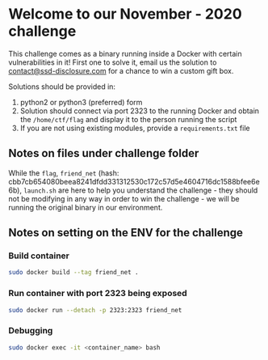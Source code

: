 # Welcome to our November - 2020 challenge
This challenge comes as a binary running inside a Docker with certain vulnerabilities in it!
First one to solve it, email us the solution to contact@ssd-disclosure.com for a chance to win a custom gift box.

Solutions should be provided in:
1. python2 or python3 (preferred) form
2. Solution should connect via port 2323 to the running Docker and obtain the `/home/ctf/flag` and display it to the person running the script
3. If you are not using existing modules, provide a `requirements.txt` file

## Notes on files under challenge folder
While the `flag`, `friend_net` (hash: cbb7cb654080beea8241dfdd331312530c172c57d5e4604716dc1588bfee6e6b), `launch.sh` are here to help you understand the challenge - they should not be modifying in any way in order to win the challenge - we will be running the original binary in our environment.


## Notes on setting on the ENV for the challenge
### Build container
```bash
sudo docker build --tag friend_net .
```

### Run container with port 2323 being exposed
```bash
sudo docker run --detach -p 2323:2323 friend_net
```

### Debugging 
```bash
sudo docker exec -it <container_name> bash
```
